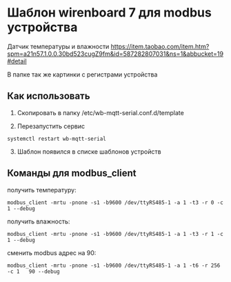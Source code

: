 # Шаблон wirenboard 7 для modbus устройства

Датчик температуры и влажности https://item.taobao.com/item.htm?spm=a21n57.1.0.0.30bd523cugZ9fm&id=587282807031&ns=1&abbucket=19#detail

В папке так же картинки с регистрами устройства


## Как использовать 

1. Скопировать в папку /etc/wb-mqtt-serial.conf.d/template

2. Перезапустить сервис 
```
systemctl restart wb-mqtt-serial
```
3. Шаблон появился в списке шаблонов устройств

## Команды для modbus_client
получить температуру:

```
modbus_client -mrtu -pnone -s1 -b9600 /dev/ttyRS485-1 -a 1 -t3 -r 0 -c 1 --debug
```


получить влажность:
```
modbus_client -mrtu -pnone -s1 -b9600 /dev/ttyRS485-1 -a 1 -t3 -r 1 -c 1 --debug

```


сменить modbus адрес на 90:
```
modbus_client -mrtu -pnone -s1 -b9600 /dev/ttyRS485-1 -a 1 -t6 -r 256 -c 1   90 --debug
```

